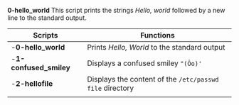 **0-hello_world**
This script prints the strings _Hello, world_ followed by a new line to the standard output.

|**Scripts**                  |**Functions**                                                                                       | 
|-----------------------------|----------------------------------------------------------------------------------------------------|   
|-**0-hello_world**           |Prints *Hello, World* to the standard output                                                        |  
|-**1-confused_smiley**       |Displays a confused smiley ```"(Ôo)'```                                                             |
|-**2-hellofile**             |Displays the content of the ```/etc/passwd file``` directory                                        |
|                             |                                                                                                    | 
